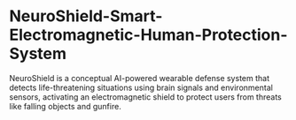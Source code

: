 # NeuroShield-Smart-Electromagnetic-Human-Protection-System
NeuroShield is a conceptual AI-powered wearable defense system that detects life-threatening situations using brain signals and environmental sensors, activating an electromagnetic shield to protect users from threats like falling objects and gunfire.
